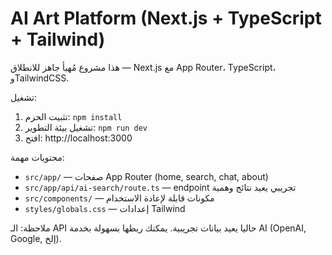 # AI Art Platform (Next.js + TypeScript + Tailwind)

هذا مشروع مُهيأ جاهز للانطلاق — Next.js مع App Router، TypeScript، وTailwindCSS.

تشغيل:
1. تثبيت الحزم: `npm install`
2. تشغيل بيئة التطوير: `npm run dev`
3. افتح: http://localhost:3000

محتويات مهمة:
- `src/app/` — صفحات App Router (home, search, chat, about)
- `src/app/api/ai-search/route.ts` — endpoint تجريبي يعيد نتائج وهمية
- `src/components/` — مكونات قابلة لإعادة الاستخدام
- `styles/globals.css` — إعدادات Tailwind

ملاحظة: الـ API حاليا يعيد بيانات تجريبية. يمكنك ربطها بسهولة بخدمة AI (OpenAI, Google, إلخ).
